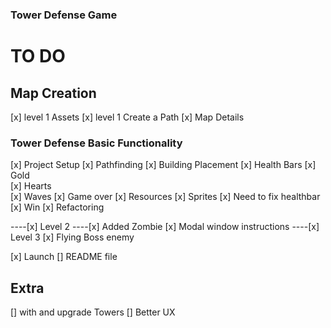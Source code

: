 <!-- @format -->

### Tower Defense Game

# TO DO

## Map Creation

[x] level 1 Assets
[x] level 1 Create a Path
[x] Map Details

### Tower Defense Basic Functionality

[x] Project Setup
[x] Pathfinding
[x] Building Placement
[x] Health Bars
[x] Gold  
[x] Hearts  
[x] Waves
[x] Game over
[x] Resources
[x] Sprites
[x] Need to fix healthbar
[x] Win
[x] Refactoring

----[x] Level 2
----[x] Added Zombie
[x] Modal window instructions
----[x] Level 3
[x] Flying Boss enemy

[x] Launch
[] README file

## Extra

[] with and upgrade Towers
[] Better UX

